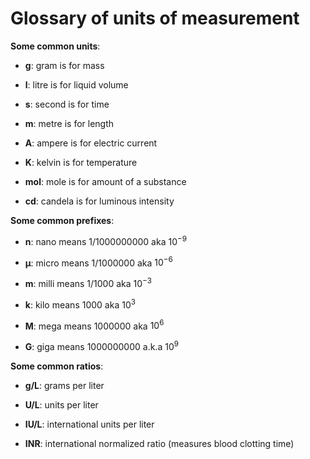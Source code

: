 <!--
source: gpt-3 + jph editing
tags: glossary
-->

# Glossary of units of measurement

**Some common units**:

* **g**: gram is for mass

* **l**: litre is for liquid volume

* **s**: second is for time

* **m**: metre is for length

* **A**: ampere is for electric current

* **K**: kelvin is for temperature

* **mol**: mole is for amount of a substance

* **cd**: candela is for luminous intensity

**Some common prefixes**:

* **n**: nano means 1/1000000000 aka $10^{-9}$

* **μ**: micro means 1/1000000 aka $10^{-6}$

* **m**: milli means 1/1000 aka $10^{-3}$

* **k**: kilo means 1000 aka $10^{3}$

* **M**: mega means 1000000 aka $10^{6}$

* **G**: giga means 1000000000 a.k.a $10^{9}$

**Some common ratios**:

* **g/L**: grams per liter

* **U/L**: units per liter

* **IU/L**: international units per liter

* **INR**: international normalized ratio (measures blood clotting time)
